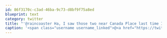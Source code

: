 ```yaml
---
id: 86f3170c-c3ad-46ba-9c73-d8bf9f75a8ed
blueprint: text
category: twitter
title: "'@raincoaster Ha, I saw those two near Canada Place last time I was in YVR"
caption: '<span class="username username_linked">@<a href="https://twitter.com/raincoaster" title="raincoaster">raincoaster</a></span> Ha, I saw those two near Canada Place last time I was in YVR'
---
```

